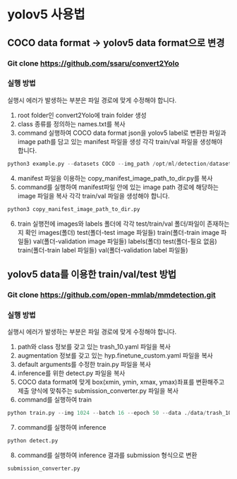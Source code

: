 # yolov5 사용법

## COCO data format -> yolov5 data format으로 변경
### Git clone https://github.com/ssaru/convert2Yolo
### 실행 방법
실행시 에러가 발생하는 부분은 파일 경로에 맞게 수정해야 합니다.
1. root folder인 convert2Yolo에 train folder 생성
2. class 종류를 정의하는 names.txt를 복사
3. command 실행하여 COCO data format json을 yolov5 label로 변환한 파일과 image path를 담고 있는 manifest 파일을 생성
각각 train/val 파일을 생성해야 합니다.
```python
python3 example.py --datasets COCO --img_path /opt/ml/detection/dataset/train --label /opt/ml/detection/dataset/train.json --convert_output_path ./ --img_type ".jpg" --manifest_path ./ --cls_list_file names.txt
```
4. manifest 파일을 이용하는 copy_manifest_image_path_to_dir.py를 복사
5. command를 실행하여 manifest파일 안에 있는 image path 경로에 해당하는 image 파일을 복사
각각 train/val 파일을 생성해야 합니다.
```python
python3 copy_manifest_image_path_to_dir.py
```
6. train 실행전에 images와 labels 폴더에 각각 test/train/val 폴더/파일이 존재하는지 확인
images(폴더)
  test(폴더-test image 파일들)
  train(폴더-train image 파일들)
  val(폴더-validation image 파일들)
labels(폴더)
  test(폴더-필요 없음)
  train(폴더-train label 파일들)
  val(폴더-validation label 파일들)



## yolov5 data를 이용한 train/val/test 방법
### Git clone https://github.com/open-mmlab/mmdetection.git
### 실행 방법
실행시 에러가 발생하는 부분은 파일 경로에 맞게 수정해야 합니다.
1. path와 class 정보를 갖고 있는 trash_10.yaml 파일을 복사
2. augmentation 정보를 갖고 있는 hyp.finetune_custom.yaml 파일을 복사
3. default arguments를 수정한 train.py 파일을 복사
4. inference를 위한 detect.py 파일을 복사
5. COCO data format에 맞게 box(xmin, ymin, xmax, ymax)좌표를 변환해주고 제출 양식에 맞춰주는 submission_converter.py 파일을 복사
6. command를 실행하여 train
```python
python train.py --img 1024 --batch 16 --epoch 50 --data ./data/trash_10.yaml
```
7. command를 실행하여 inference
```python
python detect.py
```
8. command를 실행하여 inference 결과를 submission 형식으로 변환
```python
submission_converter.py
```


